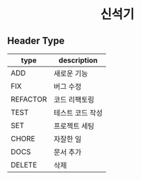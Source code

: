 <div align=center>
  <h1>신석기</h1>
</div>

## Header Type
|type|description|
|---|---|
|ADD|새로운 기능|
|FIX|버그 수정|
|REFACTOR|코드 리팩토링|
|TEST|테스트 코드 작성|
|SET|프로젝트 세팅|
|CHORE|자잘한 일|
|DOCS|문서 추가|
|DELETE|삭제|
